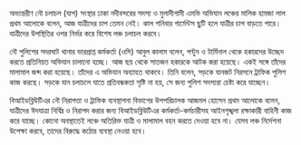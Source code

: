 অভ্যন্তরীণ নৌ চলাচল (যাপ) সংস্থার ঢাকা নদীবন্দরের সদস্য ও মুলাদীগামী এমভি অভিযান লঞ্চের মালিক হামজা লাল প্রথম আলোকে বলেন, আজ যাত্রীদের চাপ তেমন নেই। কাল শনিবার গার্মেন্টস ছুটি হলে যাত্রীর চাপ বাড়তে পারে। যাত্রীদের উপস্থিতির ওপর নির্ভর করে বিশেষ লঞ্চ চলাচল করবে।

নৌ পুলিশের সদরঘাট থানার ভারপ্রাপ্ত কর্মকর্তা (ওসি) আবুল কালাম বলেন, পন্টুন ও টার্মিনাল থেকে হকারদের উচ্ছেদ করতে প্রতিনিয়ত অভিযান চালানো হচ্ছে। আজ ছয় থেকে সাতজন হকারকে আটক করা হয়েছে। একই সঙ্গে তাঁদের মালামাল জব্দ করা হয়েছে। তাঁদের এ অভিযান অব্যাহত থাকবে। তিনি বলেন, সড়কে যানজট নিরসনে ট্রাফিক পুলিশ কাজ করছে। সড়কে যান চলাচলে যাতে প্রতিবন্ধকতা সৃষ্টি না হয়, সে জন্য পুলিশ সদস্যরা চেষ্টা করে যাচ্ছেন।

বিআইডব্লিউটিএর নৌ নিরাপত্তা ও ট্রাফিক ব্যবস্থাপনা বিভাগের উপপরিচালক আজমল হোসেন প্রথম আলোকে বলেন, যাত্রীদের ঈদযাত্রা নির্বিঘ্ন ও নিরাপদ করার জন্য বিআইডব্লিউটিএর কর্মকর্তা-কর্মচারীসহ আইনশৃঙ্খলা রক্ষাকারী বাহিনী কাজ করে যাচ্ছে। কোনো অবস্থাতেই লঞ্চে অতিরিক্ত যাত্রী ও মালামাল বহন করতে দেওয়া হবে না। যেসব লঞ্চ নির্দেশনা উপেক্ষা করবে, তাদের বিরুদ্ধে কঠোর ব্যবস্থা নেওয়া হবে।
